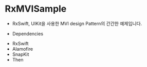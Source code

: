 # RxMVISample

* RxSwift, UIKit을 사용한 MVI design Pattern의 간간한 예제입니다.

* Dependencies
 - RxSwift
 - Alamofire
 - SnapKit
 - Then